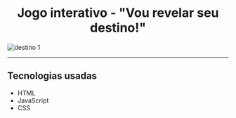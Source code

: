 
<h1 align="center">Jogo interativo - "Vou revelar seu destino!" </h1>


![destino 1](https://user-images.githubusercontent.com/106935816/186980359-83a1a166-e875-4a94-b5d4-2fce2f50cbbb.png)


 
 
 <hr>

## Tecnologias usadas
- HTML
- JavaScript
- CSS
 
 
